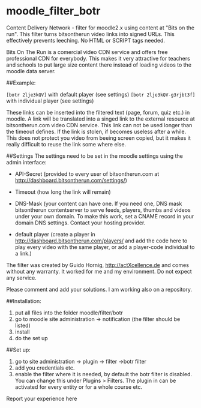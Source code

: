 moodle_filter_botr
=================
Content Delivery Network - filter for moodle2.x using content at "Bits on the run".
This filter turns bitsontherun video links into signed URLs. This effectively prevents leeching.
No HTML or SCRIPT tags needed.

Bits On The Run is a comercial video CDN service and offers free professional CDN for everybody.
This makes it very attractive for teachers and schools to put large size content there instead of
loading videos to the moodle data server.

##Example:

`[botr 2lje3kQV]` with default player (see settings)
`[botr 2lje3kQV-g3rjbt3f]` with individual player (see settings)

These links can be inserted into the filtered text (page, forum, quiz etc.)  in moodle.
A link will be translated into a singed link to the external resource at bitsontherun.com video CDN service.
This link can not be used longer than the timeout defines. If the link is stolen, if becomes useless after a while.
This does not protect you video from beeing screen copied, but it makes it really difficult to reuse the link some where else.

##Settings
The settings need to be set in the moodle settings using the admin interface:

* API-Secret (provided to every user of bitsontherun.com at http://dashboard.bitsontherun.com/settings/)
 
* Timeout (how long the link will remain)

* DNS-Mask (your content can have one. If you need one, DNS mask bitsontherun contentserver to serve feeds,
           players, thumbs and videos under your own domain. To make this work, set a CNAME record in your 
           domain DNS settings. Contact your hosting provider. 
           
* default player (create a player in http://dashboard.bitsontherun.com/players/ and add the code here to play 
                 every video with the same player, or add a player-code individual to a link.)

The filter was created by Guido Hornig, http://actXcellence.de and comes without any warranty.
It worked for me and my environment. Do not expect any service.

Please comment and add your solutions.
I am working also on a repository.

##Installation:
1. put all files into the folder moodle/filter/botr
2. go to moodle site administration -> notification (the filter should be listed)
3. install
4. do the set up

##Set up:
1. go to site administration -> plugin -> filter ->botr filter
2. add you credentials etc.
3. enable the filter where it is needed, by default the botr filter is disabled.
     You can change this under Plugins > Filters.
The plugin in can be activated for every entity or for a whole course etc. 

Report your experience here
